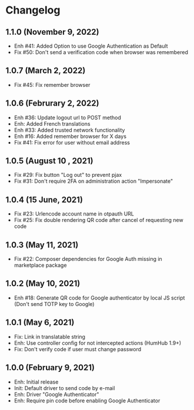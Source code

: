 Changelog
=========

1.1.0 (November 9, 2022)
------------------------
- Enh #41: Added Option to use Google Authentication as Default
- Fix #50: Don't send a verification code when browser was remembered

1.0.7 (March 2, 2022)
---------------------
- Fix #45: Fix remember browser

1.0.6 (Februrary 2, 2022)
-------------------------
- Enh #36: Update logout url to POST method
- Enh: Added French translations
- Enh #33: Added trusted network functionality
- Enh #16: Added remember browser for X days
- Fix #41: Fix error for user without email address

1.0.5 (August 10 , 2021)
-----------------------
- Fix #29: Fix button "Log out" to prevent pjax
- Fix #31: Don't require 2FA on administration action "Impersonate"

1.0.4 (15 June, 2021)
---------------------
- Fix #23: Urlencode account name in otpauth URL 
- Fix #25: Fix double rendering QR code after cancel of requesting new code

1.0.3 (May 11, 2021)
--------------------
- Fix #22: Composer dependencies for Google Auth missing in marketplace package 

1.0.2 (May 10, 2021)
--------------------
- Enh #18: Generate QR code for Google authenticator by local JS script (Don't send TOTP key to Google)

1.0.1 (May 6, 2021)
-------------------
- Fix: Link in translatable string
- Enh: Use controller config for not intercepted actions (HumHub 1.9+)
- Fix: Don't verify code if user must change password

1.0.0 (February 9, 2021)
------------------------
- Enh: Initial release
- Init: Default driver to send code by e-mail
- Enh: Driver "Google Authenticator"
- Enh: Require pin code before enabling Google Authenticator

